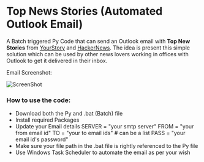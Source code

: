 # Top News Stories (Automated Outlook Email)

A Batch triggered Py Code that can send an Outlook email with **Top New Stories** from [YourStory](https://yourstory.com/) and [HackerNews](https://news.ycombinator.com/). The idea is present this simple solution which can be used by other news lovers working in offices with Outlook to get it delivered in their inbox. 

Email Screenshot:

![ScreenShot](Automated-Top-News-Stories-Email/top_news_stories.PNG)

### How to use the code:

* Download both the Py and .bat (Batch) file
* Install required Packages
* Update your Email details
  SERVER = "your smtp server"
  FROM = "your from email id"
  TO = "your to email ids" # can be a list
  PASS = "your email id's password"
* Make sure your file path in the .bat file is rightly referenced to the Py file
* Use Windows Task Scheduler to automate the email as per your wish 

